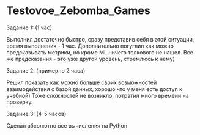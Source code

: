 # Testovoe_Zebomba_Games

Задание 1: (1 час)

Выполнил достаточно быстро, сразу представив себя в этой ситуации, время выполнения - 1 час. Дополнительно погуглил как можно предсказывать метрики, но кроме ML ничего толкового не нашел. Все же предсказания - это уже другой уровень, стремлюсь к нему)

Задание 2: (примерно 2 часа)

Решил показать как можно больше своих возможностей взаимодействия с базой данных, хорошо что у меня есть доступ к учебной) Тоже сложностей не возникло, потратил много времени на проверку.

Задание 3: (4-5 часов)

Сделал абсолютно все вычисления на Python
